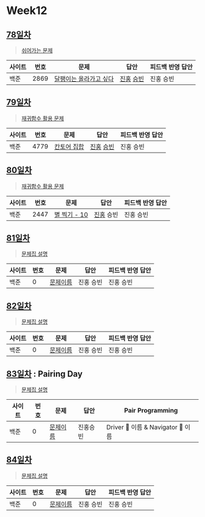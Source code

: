 # Week12

## [78일차](Day78)

> [쉬어가는 문제](https://www.acmicpc.net/group/workbook/view/9797/31575)

| 사이트 | 번호 | 문제                 | 답안                | 피드백 반영 답안    |
| ------ | ---- | -------------------- | ------------------- | ------------------- |
| 백준   | 2869 | [달팽이는 올라가고 싶다](https://www.acmicpc.net/problem/2869) | [진홍](Day78/bj2869_kjh.java) [승빈](Day78/bj2869_wsb.java) | 진홍 승빈 |

## [79일차](Day79)

> [재귀함수 활용 문제](https://www.acmicpc.net/group/workbook/view/9797/31576)

| 사이트 | 번호 | 문제                 | 답안                | 피드백 반영 답안    |
| ------ | ---- | -------------------- | ------------------- | ------------------- |
| 백준   | 4779    | [칸토어 집합](https://www.acmicpc.net/problem/4779) | [진홍](Day79/bj4779_kjh.java) [승빈](Day79/bj4779_wsb.java) | 진홍 승빈 |

## [80일차](Day80)

> [재귀함수 활용 문제](https://www.acmicpc.net/group/workbook/view/9797/31620)

| 사이트 | 번호 | 문제                 | 답안                | 피드백 반영 답안    |
| ------ | ---- | -------------------- | ------------------- | ------------------- |
| 백준   | 2447 | [별 찍기 - 10](https://www.acmicpc.net/problem/2447) | [진홍](bj2447_kjh.java) 승빈 | 진홍 승빈 |

## [81일차](Day81)

> [문제집 설명](문제집링크)

| 사이트 | 번호 | 문제                 | 답안                | 피드백 반영 답안    |
| ------ | ---- | -------------------- | ------------------- | ------------------- |
| 백준   | 0    | [문제이름](문제링크) | 진홍 승빈 | 진홍 승빈 |

## [82일차](Day82)

> [문제집 설명](문제집링크)

| 사이트 | 번호 | 문제                 | 답안                | 피드백 반영 답안    |
| ------ | ---- | -------------------- | ------------------- | ------------------- |
| 백준   | 0    | [문제이름](문제링크) | 진홍 승빈 | 진홍 승빈 |

## [83일차](Day83) : Pairing Day

> [문제집 설명](문제집링크)

| 사이트 | 번호 | 문제                 | 답안                | Pair Programming    |
| ------ | ---- | -------------------- | ------------------- | ------------------- |
| 백준   | 0    | [문제이름](문제링크) | 진홍승빈 | Driver 🚗 이름 & Navigator 🧭 이름 |

## [84일차](Day84)

> [문제집 설명](문제집링크)

| 사이트 | 번호 | 문제                 | 답안                | 피드백 반영 답안    |
| ------ | ---- | -------------------- | ------------------- | ------------------- |
| 백준   | 0    | [문제이름](문제링크) | 진홍 승빈 | 진홍 승빈 |
